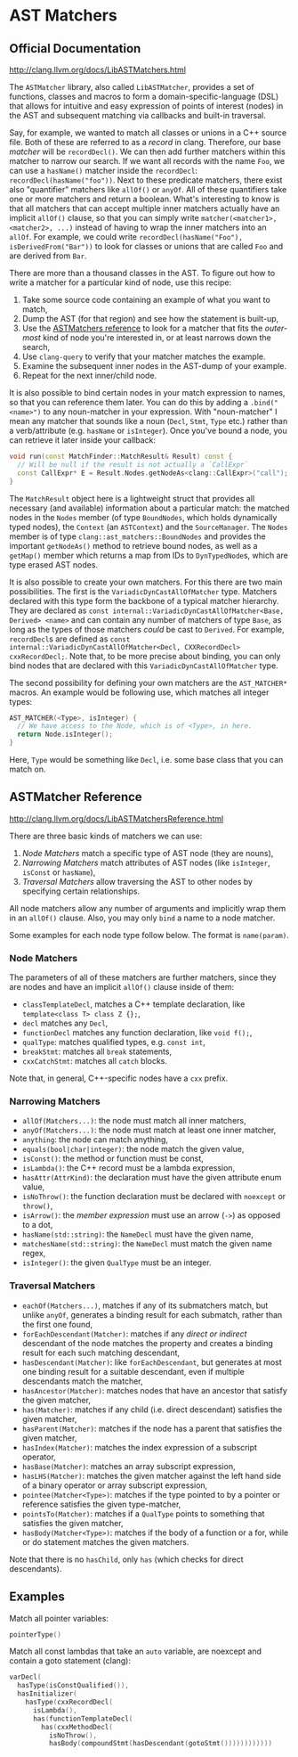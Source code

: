 # AST Matchers

## Official Documentation

http://clang.llvm.org/docs/LibASTMatchers.html

The `ASTMatcher` library, also called `LibASTMatcher`, provides a set of
functions, classes and macros to form a domain-specific-language (DSL) that
allows for intuitive and easy expression of points of interest (nodes) in the
AST and subsequent matching via callbacks and built-in traversal.

Say, for example, we wanted to match all classes or unions in a C++ source file.
Both of these are referred to as a *record* in clang. Therefore, our base
*matcher* will be `recordDecl()`. We can then add further matchers within this
matcher to narrow our search. If we want all records with the name `Foo`, we can
use a `hasName()` matcher inside the `recordDecl`: `recordDecl(hasName("foo"))`.
Next to these predicate matchers, there exist also "quantifier" matchers like
`allOf()` or `anyOf`. All of these quantifiers take one or more
matchers and return a boolean. What's interesting to know is that all matchers
that can accept multiple inner matchers actually have an implicit `allOf()`
clause, so that you can simply write `matcher(<matcher1>, <matcher2>, ...)`
instead of having to wrap the inner matchers into an `allOf`. For example, we
could write `recordDecl(hasName("Foo"), isDerivedFrom("Bar"))` to look for
classes or unions that are called `Foo` and are derived from `Bar`.

There are more than a thousand classes in the AST. To figure out how to write a
matcher for a particular kind of node, use this recipe:

1. Take some source code containing an example of what you want to match,
2. Dump the AST (for that region) and see how the statement is built-up,
3. Use the [ASTMatchers reference](http://clang.llvm.org/docs/LibASTMatchersReference.html) to look for a matcher that fits the *outer-most* kind of node you're interested in, or at least narrows down the search,
4. Use `clang-query` to verify that your matcher matches the example.
5. Examine the subsequent inner nodes in the AST-dump of your example.
6. Repeat for the next inner/child node.

It is also possible to bind certain nodes in your match expression to names, so
that you can reference them later. You can do this by adding a `.bind("<name>")`
to any noun-matcher in your expression. With "noun-matcher" I mean any matcher
that sounds like a noun (`Decl`, `Stmt`, `Type` etc.) rather than a
verb/attribute (e.g. `hasName` or `isInteger`). Once you've bound a node, you
can retrieve it later inside your callback:

```cpp
void run(const MatchFinder::MatchResult& Result) const {
  // Will be null if the result is not actually a `CallExpr`
  const CallExpr* E = Result.Nodes.getNodeAs<clang::CallExpr>("call");
}
```

The `MatchResult` object here is a lightweight struct that provides all
necessary (and available) information about a particular match: the matched
nodes in the `Nodes` member (of type `BoundNodes`, which holds dynamically typed
nodes), the `Context` (an `ASTContext`) and the `SourceManager`. The `Nodes`
member is of type `clang::ast_matchers::BoundNodes` and provides the important
`getNodeAs()` method to retrieve bound nodes, as well as a `getMap()` member
which returns a map from IDs to `DynTypedNode`s, which are type erased AST
nodes.

It is also possible to create your own matchers. For this there are two main
possibilities. The first is the `VariadicDynCastAllOfMatcher` type. Matchers
declared with this type form the backbone of a typical matcher hierarchy. They
are declared as `const internal::VariadicDynCastAllOfMatcher<Base, Derived>
<name>` and can contain any number of matchers of type `Base`, as long as the
types of those matchers *could* be cast to `Derived`. For example, `recordDecl`s
are defined as `const internal::VariadicDynCastAllOfMatcher<Decl, CXXRecordDecl>
cxxRecordDecl;`. Note that, to be more precise about binding, you can only bind
nodes that are declared with this `VariadicDynCastAllOfMatcher` type.

The second possibility for defining your own matchers are the `AST_MATCHER*`
macros. An example would be following use, which matches all integer types:

```cpp
AST_MATCHER(<Type>, isInteger) {
  // We have access to the Node, which is of <Type>, in here.
  return Node.isInteger();
}
```

Here, `Type` would be something like `Decl`, i.e. some base class that you can match on.

## ASTMatcher Reference

http://clang.llvm.org/docs/LibASTMatchersReference.html

There are three basic kinds of matchers we can use:

1. *Node Matchers* match a specific type of AST node (they are nouns),
2. *Narrowing Matchers* match attributes of AST nodes (like `isInteger`, `isConst` or `hasName`),
3. *Traversal Matchers* allow traversing the AST to other nodes by specifying certain relationships.

All node matchers allow any number of arguments and implicitly wrap them in an
`allOf()` clause. Also, you may only `bind` a name to a node matcher.

Some examples for each node type follow below. The format is `name(param)`.

### Node Matchers

The parameters of all of these matchers are further matchers, since they are
nodes and have an implicit `allOf()` clause inside of them:

* `classTemplateDecl`, matches a C++ template declaration, like `template<class T> class Z {};`,
* `decl` matches any `Decl`,
* `functionDecl` matches any function declaration, like `void f();`,
* `qualType`: matches qualified types, e.g. `const int`,
* `breakStmt`: matches all `break` statements,
* `cxxCatchStmt`: matches all `catch` blocks.

Note that, in general, C++-specific nodes have a `cxx` prefix.

### Narrowing Matchers

* `allOf(Matchers...)`: the node must match all inner matchers,
* `anyOf(Matchers...)`: the node must match at least one inner matcher,
* `anything`: the node can match anything,
* `equals(bool|char|integer)`: the node match the given value,
* `isConst()`: the method or function must be const,
* `isLambda()`: the C++ record must be a lambda expression,
* `hasAttr(AttrKind)`: the declaration must have the given attribute enum value,
* `isNoThrow()`: the function declaration must be declared with `noexcept` or `throw()`,
* `isArrow()`: the *member expression* must use an arrow (`->`) as opposed to a dot,
* `hasName(std::string)`: the `NameDecl` must have the given name,
* `matchesName(std::string)`: the `NameDecl` must match the given name regex,
* `isInteger()`: the given `QualType` must be an integer.

### Traversal Matchers

* `eachOf(Matchers...)`, matches if any of its submatchers match, but unlike `anyOf`, generates a binding result for each submatch, rather than the first one found,
* `forEachDescendant(Matcher)`: matches if any *direct or indirect* descendant of the node matches the property and creates a binding result for each such matching descendant,
* `hasDescendant(Matcher)`: like `forEachDescendant`, but generates at most one binding result for a suitable descendant, even if multiple descendants match the matcher,
* `hasAncestor(Matcher)`: matches nodes that have an ancestor that satisfy the given matcher,
* `has(Matcher)`: matches if any child (i.e. direct descendant) satisfies the given matcher,
* `hasParent(Matcher)`: matches if the node has a parent that satisfies the given matcher,
* `hasIndex(Matcher)`: matches the index expression of a subscript operator,
* `hasBase(Matcher)`: matches an array subscript expression,
* `hasLHS(Matcher)`: matches the given matcher against the left hand side of a binary operator or array subscript expression,
* `pointee(Matcher<Type>)`: matches if the type pointed to by a pointer or reference satisfies the given type-matcher,
* `pointsTo(Matcher)`: matches if a `QualType` points to something that satisfies the given matcher,
* `hasBody(Matcher<Type>)`: matches if the body of a function or a for, while or do statement matches the given matchers.

Note that there is no `hasChild`, only `has` (which checks for direct
descendants).

## Examples

Match all pointer variables:

```cpp
pointerType()
```

Match all const lambdas that take an `auto` variable, are noexcept and contain a goto statement (clang):

```cpp
varDecl(
  hasType(isConstQualified()),
  hasInitializer(
    hasType(cxxRecordDecl(
      isLambda(),
      has(functionTemplateDecl(
        has(cxxMethodDecl(
          isNoThrow(),
          hasBody(compoundStmt(hasDescendant(gotoStmt())))))))))))
```

